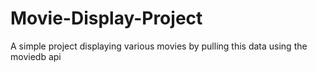 # Movie-Display-Project
A simple project displaying various movies by pulling this data using the moviedb api 
